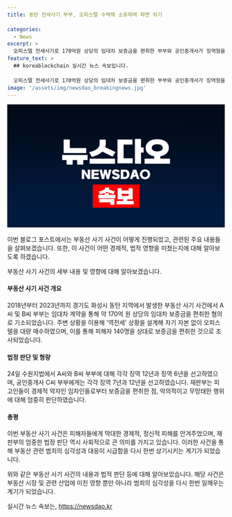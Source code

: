 ```yaml
---
title: 동탄 전세사기 부부, 오피스텔 수백채 소유하며 파면 위기

categories:
  - News
excerpt: >
  오피스텔 전세사기로 170억원 상당의 임대차 보증금을 편취한 부부와 공인중개사가 징역형을 선고받았다. 범행에 가담한 공인중개사 부부도 징역형을 선고받았으며 법원은 임차인들의 경제적, 정신적 피해를 고려하여 엄중한 처벌을 내렸다. 이들은 무자본 갭투자 방식으로 오피스텔을 대량 매수한 후 전세 사기를 벌인 것으로 조사됐으며, 재판부는 사기죄의 미필적 고의를 인정했다.
feature_text: >
  ## koreablockchain 실시간 뉴스 속보입니다.

  오피스텔 전세사기로 170억원 상당의 임대차 보증금을 편취한 부부와 공인중개사가 징역형을 선고받았다. 범행에 가담한 공인중개사 부부도 징역형을 선고받았으며 법원은 임차인들의 경제적, 정신적 피해를 고려하여 엄중한 처벌을 내렸다. 이들은 무자본 갭투자 방식으로 오피스텔을 대량 매수한 후 전세 사기를 벌인 것으로 조사됐으며, 재판부는 사기죄의 미필적 고의를 인정했다.
image: '/assets/img/newsdao_breakingnews.jpg'
---
```


<p><img src="/assets/img/newsdao_breakingnews.jpg" alt="koreablockchain 속보" /></p>

<p>이번 블로그 포스트에서는 부동산 사기 사건이 어떻게 진행되었고, 관련된 주요 내용들을 살펴보겠습니다. 또한, 이 사건이 어떤 경제적, 법적 영향을 미쳤는지에 대해 알아보도록 하겠습니다.</p>

<p>부동산 사기 사건의 세부 내용 및 영향에 대해 알아보겠습니다.</p>

<h4>부동산 사기 사건 개요</h4>

<p>2018년부터 2023년까지 경기도 화성시 동탄 지역에서 발생한 부동산 사기 사건에서 A씨 및 B씨 부부는 임대차 계약을 통해 약 170억 원 상당의 임대차 보증금을 편취한 혐의로 기소되었습니다. 주변 상황을 이용해 '역전세' 상황을 설계해 자기 자본 없이 오피스텔을 대량 매수하였으며, 이를 통해 피해자 140명을 상대로 보증금을 편취한 것으로 조사되었습니다.</p>

<h4>법정 판단 및 형량</h4>

<p>24일 수원지법에서 A씨와 B씨 부부에 대해 각각 징역 12년과 징역 6년을 선고하였으며, 공인중개사 C씨 부부에게는 각각 징역 7년과 12년을 선고하였습니다. 재판부는 피고인들이 경제적 약자인 임차인들로부터 보증금을 편취한 점, 악의적이고 무망태한 행위에 대해 엄중히 판단하였습니다.</p>

<h4>총평</h4>

<p>이번 부동산 사기 사건은 피해자들에게 막대한 경제적, 정신적 피해를 안겨주었으며, 재판부의 엄중한 법정 판단 역시 사회적으로 큰 의미를 가지고 있습니다. 이러한 사건을 통해 부동산 관련 범죄의 심각성과 대응이 시급함을 다시 한번 상기시키는 계기가 되었습니다.</p>

<p>위와 같은 부동산 사기 사건의 내용과 법적 판단 등에 대해 알아보았습니다. 해당 사건은 부동산 시장 및 관련 산업에 미친 영향 뿐만 아니라 범죄의 심각성을 다시 한번 일깨우는 계기가 되었습니다.</p>
실시간 뉴스 속보는, <a href="https://newsdao.kr" rel="dofollow">https://newsdao.kr</a>


